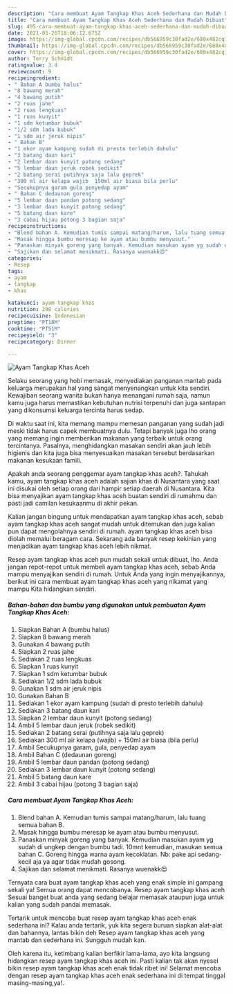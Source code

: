 ```yaml
---
description: "Cara membuat Ayam Tangkap Khas Aceh Sederhana dan Mudah Dibuat"
title: "Cara membuat Ayam Tangkap Khas Aceh Sederhana dan Mudah Dibuat"
slug: 495-cara-membuat-ayam-tangkap-khas-aceh-sederhana-dan-mudah-dibuat
date: 2021-05-26T18:06:12.675Z
image: https://img-global.cpcdn.com/recipes/db566959c30fad2e/680x482cq70/ayam-tangkap-khas-aceh-foto-resep-utama.jpg
thumbnail: https://img-global.cpcdn.com/recipes/db566959c30fad2e/680x482cq70/ayam-tangkap-khas-aceh-foto-resep-utama.jpg
cover: https://img-global.cpcdn.com/recipes/db566959c30fad2e/680x482cq70/ayam-tangkap-khas-aceh-foto-resep-utama.jpg
author: Terry Schmidt
ratingvalue: 3.4
reviewcount: 9
recipeingredient:
- " Bahan A bumbu halus"
- "8 bawang merah"
- "4 bawang putih"
- "2 ruas jahe"
- "2 ruas lengkuas"
- "1 ruas kunyit"
- "1 sdm ketumbar bubuk"
- "1/2 sdm lada bubuk"
- "1 sdm air jeruk nipis"
- " Bahan B"
- "1 ekor ayam kampung sudah di presto terlebih dahulu"
- "3 batang daun kari"
- "2 lembar daun kunyit potong sedang"
- "5 lembar daun jeruk robek sedikit"
- "2 batang serai putihnya saja lalu geprek"
- "300 ml air kelapa wajib  150ml air biasa bila perlu"
- "Secukupnya garam gula penyedap ayam"
- " Bahan C dedaunan goreng"
- "5 lembar daun pandan potong sedang"
- "3 lembar daun kunyit potong sedang"
- "5 batang daun kare"
- "3 cabai hijau potong 3 bagian saja"
recipeinstructions:
- "Blend bahan A. Kemudian tumis sampai matang/harum, lalu tuang semua bahan B."
- "Masak hingga bumbu meresap ke ayam atau bumbu menyusut."
- "Panaskan minyak goreng yang banyak. Kemudian masukan ayam yg sudah di ungkep dengan bumbu tadi. 10mnt kemudian, masukan semua bahan C. Goreng hingga warna ayam kecoklatan. Nb: pake api sedang-kecil aja ya agar tidak mudah gosong."
- "Sajikan dan selamat menikmati. Rasanya wuenakk😍"
categories:
- Resep
tags:
- ayam
- tangkap
- khas

katakunci: ayam tangkap khas 
nutrition: 298 calories
recipecuisine: Indonesian
preptime: "PT18M"
cooktime: "PT51M"
recipeyield: "3"
recipecategory: Dinner

---
```



![Ayam Tangkap Khas Aceh](https://img-global.cpcdn.com/recipes/db566959c30fad2e/680x482cq70/ayam-tangkap-khas-aceh-foto-resep-utama.jpg)

Selaku seorang yang hobi memasak, menyediakan panganan mantab pada keluarga merupakan hal yang sangat menyenangkan untuk kita sendiri. Kewajiban seorang  wanita bukan hanya menangani rumah saja, namun kamu juga harus memastikan kebutuhan nutrisi terpenuhi dan juga santapan yang dikonsumsi keluarga tercinta harus sedap.

Di waktu  saat ini, kita memang mampu memesan panganan yang sudah jadi meski tidak harus capek membuatnya dulu. Tetapi banyak juga lho orang yang memang ingin memberikan makanan yang terbaik untuk orang tercintanya. Pasalnya, menghidangkan masakan sendiri akan jauh lebih higienis dan kita juga bisa menyesuaikan masakan tersebut berdasarkan makanan kesukaan famili. 



Apakah anda seorang penggemar ayam tangkap khas aceh?. Tahukah kamu, ayam tangkap khas aceh adalah sajian khas di Nusantara yang saat ini disukai oleh setiap orang dari hampir setiap daerah di Nusantara. Kita bisa menyajikan ayam tangkap khas aceh buatan sendiri di rumahmu dan pasti jadi camilan kesukaanmu di akhir pekan.

Kalian jangan bingung untuk mendapatkan ayam tangkap khas aceh, sebab ayam tangkap khas aceh sangat mudah untuk ditemukan dan juga kalian pun dapat mengolahnya sendiri di rumah. ayam tangkap khas aceh bisa diolah memalui beragam cara. Sekarang ada banyak resep kekinian yang menjadikan ayam tangkap khas aceh lebih nikmat.

Resep ayam tangkap khas aceh pun mudah sekali untuk dibuat, lho. Anda jangan repot-repot untuk membeli ayam tangkap khas aceh, sebab Anda mampu menyajikan sendiri di rumah. Untuk Anda yang ingin menyajikannya, berikut ini cara membuat ayam tangkap khas aceh yang nikamat yang mampu Kita hidangkan sendiri.

<!--inarticleads1-->

##### Bahan-bahan dan bumbu yang digunakan untuk pembuatan Ayam Tangkap Khas Aceh:

1. Siapkan  Bahan A (bumbu halus)
1. Siapkan 8 bawang merah
1. Gunakan 4 bawang putih
1. Siapkan 2 ruas jahe
1. Sediakan 2 ruas lengkuas
1. Siapkan 1 ruas kunyit
1. Siapkan 1 sdm ketumbar bubuk
1. Sediakan 1/2 sdm lada bubuk
1. Gunakan 1 sdm air jeruk nipis
1. Gunakan  Bahan B
1. Sediakan 1 ekor ayam kampung (sudah di presto terlebih dahulu)
1. Sediakan 3 batang daun kari
1. Siapkan 2 lembar daun kunyit (potong sedang)
1. Ambil 5 lembar daun jeruk (robek sedikit)
1. Sediakan 2 batang serai (putihnya saja lalu geprek)
1. Sediakan 300 ml air kelapa (wajib) + 150ml air biasa (bila perlu)
1. Ambil Secukupnya garam, gula, penyedap ayam
1. Ambil  Bahan C (dedaunan goreng)
1. Ambil 5 lembar daun pandan (potong sedang)
1. Sediakan 3 lembar daun kunyit (potong sedang)
1. Ambil 5 batang daun kare
1. Ambil 3 cabai hijau (potong 3 bagian saja)




<!--inarticleads2-->

##### Cara membuat Ayam Tangkap Khas Aceh:

1. Blend bahan A. Kemudian tumis sampai matang/harum, lalu tuang semua bahan B.
1. Masak hingga bumbu meresap ke ayam atau bumbu menyusut.
1. Panaskan minyak goreng yang banyak. Kemudian masukan ayam yg sudah di ungkep dengan bumbu tadi. 10mnt kemudian, masukan semua bahan C. Goreng hingga warna ayam kecoklatan. Nb: pake api sedang-kecil aja ya agar tidak mudah gosong.
1. Sajikan dan selamat menikmati. Rasanya wuenakk😍




Ternyata cara buat ayam tangkap khas aceh yang enak simple ini gampang sekali ya! Semua orang dapat mencobanya. Resep ayam tangkap khas aceh Sesuai banget buat anda yang sedang belajar memasak ataupun juga untuk kalian yang sudah pandai memasak.

Tertarik untuk mencoba buat resep ayam tangkap khas aceh enak sederhana ini? Kalau anda tertarik, yuk kita segera buruan siapkan alat-alat dan bahannya, lantas bikin deh Resep ayam tangkap khas aceh yang mantab dan sederhana ini. Sungguh mudah kan. 

Oleh karena itu, ketimbang kalian berfikir lama-lama, ayo kita langsung hidangkan resep ayam tangkap khas aceh ini. Pasti kalian tak akan nyesel bikin resep ayam tangkap khas aceh enak tidak ribet ini! Selamat mencoba dengan resep ayam tangkap khas aceh enak sederhana ini di tempat tinggal masing-masing,ya!.

